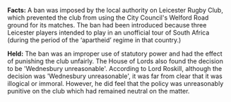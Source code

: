 **Facts:** A ban was imposed by the local authority on Leicester Rugby Club, which prevented the club from using the City Council's Welford Road ground for its matches. The ban had been introduced because three Leicester players intended to play in an unofficial tour of South Africa (during the period of the ‘apartheid’ regime in that country.)

**Held:** The ban was an improper use of statutory power and had the effect of punishing the club unfairly. The House of Lords also found the decision to be 'Wednesbury unreasonable'. According to Lord Roskill, although the decision was 'Wednesbury unreasonable', it was far from clear that it was illogical or immoral. However, he did feel that the policy was unreasonably punitive on the club which had remained neutral on the matter.